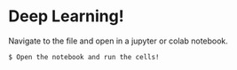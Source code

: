 # Deep Learning!

Navigate to the file and open in a jupyter or colab  notebook.

```
$ Open the notebook and run the cells!

```